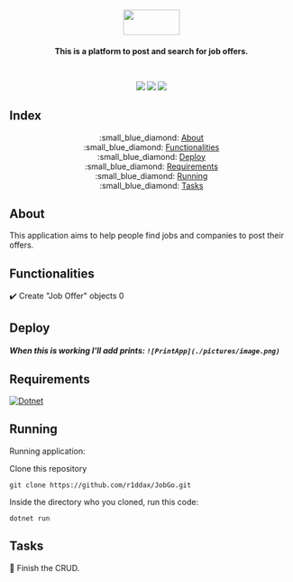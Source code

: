 <p><h1 align="center"><a href="#" target="_blank"><img src="https://img.shields.io/badge/-JobGo-blue" width="100" height="45"/></a></h1>
<h4 align="center"\>This is a platform to post and search for job offers. </p>

</br>

<p align="center">
  <a href="#" target="_blank"><img src="https://img.shields.io/github/issues/r1ddax/JobGo"/></a>
  <a href="#" target="_blank"><img src="https://img.shields.io/github/forks/r1ddax/JobGo"/></a>
  <a href="#" target="_blank"><img src="https://img.shields.io/github/stars/r1ddax/JobGo"/></a>
</p>

## Index
<p align="center">
:small_blue_diamond: <a href="#about" target="_blank">About</a></br>
:small_blue_diamond: <a href="#functionalities" target="_blank">Functionalities</a></br>
:small_blue_diamond: <a href="#deploy" target="_blank">Deploy</a></br>
:small_blue_diamond: <a href="#requirements" target="_blank">Requirements</a></br>
:small_blue_diamond: <a href="#running" target="_blank">Running</a></br>
:small_blue_diamond: <a href="#tasks" target="_blank">Tasks</a>
</p>

## About
This application aims to help people find jobs and companies to post their offers.

## Functionalities
:heavy_check_mark: Create "Job Offer" objects 0  

## Deploy
##### When this is working I'll add prints: ```![PrintApp](./pictures/image.png)```

## Requirements
[![Dotnet](https://img.shields.io/static/v1?label=DOTNET&style=plastic&message=GET&color=blue&style=for-the-badge&logo=.NET)](https://dotnet.microsoft.com/download)
    
## Running
Running application:

Clone this repository
```
git clone https://github.com/r1ddax/JobGo.git
```
Inside the directory who you cloned, run this code:
```
dotnet run
```

## Tasks

:memo: Finish the CRUD.
